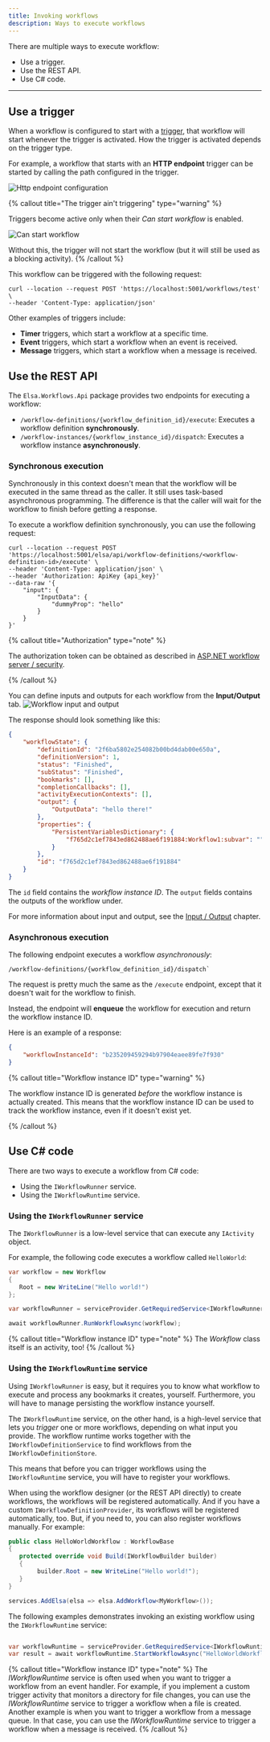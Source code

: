 ```yaml
---
title: Invoking workflows
description: Ways to execute workflows
---
```


There are multiple ways to execute workflow:

- Use a trigger.
- Use the REST API.
- Use C# code.

---

## Use a trigger

When a workflow is configured to start with a [trigger](../core-concepts/trigger), that workflow will start whenever the trigger is activated.
How the trigger is activated depends on the trigger type.

For example, a workflow that starts with an **HTTP endpoint** trigger can be started by calling the path configured in the trigger.

![Http endpoint configuration](/guides/invoking-workflows/http-endpoint.png)

{% callout title="The trigger ain't triggering" type="warning" %}

Triggers become active only when their _Can start workflow_ is enabled.

![Can start workflow](/guides/invoking-workflows/can-start-workflow.png)

Without this, the trigger will not start the workflow (but it will still be used as a blocking activity).
{% /callout %}

This workflow can be triggered with the following request:
```shell
curl --location --request POST 'https://localhost:5001/workflows/test' \
--header 'Content-Type: application/json'
```

Other examples of triggers include:

- **Timer** triggers, which start a workflow at a specific time.
- **Event** triggers, which start a workflow when an event is received.
- **Message** triggers, which start a workflow when a message is received.

## Use the REST API
The `Elsa.Workflows.Api` package provides two endpoints for executing a workflow:

- `/workflow-definitions/{workflow_definition_id}/execute`: Executes a workflow definition **synchronously**.
- `/workflow-instances/{workflow_instance_id}/dispatch`: Executes a workflow instance **asynchronously**.

### Synchronous execution

Synchronously in this context doesn't mean that the workflow will be executed in the same thread as the caller. It still uses task-based asynchronous programming.
The difference is that the caller will wait for the workflow to finish before getting a response.

To execute a workflow definition synchronously, you can use the following request:

```shell
curl --location --request POST 'https://localhost:5001/elsa/api/workflow-definitions/<workflow-definition-id>/execute' \
--header 'Content-Type: application/json' \
--header 'Authorization: ApiKey {api_key}'
--data-raw '{
    "input": {
        "InputData": {
            "dummyProp": "hello"
        }
    }
}'
```

{% callout title="Authorization" type="note" %}

The authorization token can be obtained as described in [ASP.NET workflow server / security](../installation/aspnet-apps-workflow-server).

{% /callout %}

You can define inputs and outputs for each workflow from the **Input/Output** tab.
![Workflow input and output](/guides/invoking-workflows/inputs.png)

The response should look something like this:

```json
{
    "workflowState": {
        "definitionId": "2f6ba5802e254082b00bd4dab00e650a",
        "definitionVersion": 1,
        "status": "Finished",
        "subStatus": "Finished",
        "bookmarks": [],
        "completionCallbacks": [],
        "activityExecutionContexts": [],
        "output": {
            "OutputData": "hello there!"
        },
        "properties": {
            "PersistentVariablesDictionary": {
                "f765d2c1ef7843ed862488ae6f191884:Workflow1:subvar": ""
            }
        },
        "id": "f765d2c1ef7843ed862488ae6f191884"
    }
}
```

The `id` field contains the _workflow instance ID_.
The `output` fields contains the outputs of the workflow under.


For more information about input and output, see the [Input / Output](../core-concepts/input-output) chapter.

### Asynchronous execution

The following endpoint executes a workflow _asynchronously_: 

```
/workflow-definitions/{workflow_definition_id}/dispatch`
```

The request is pretty much the same as the `/execute` endpoint, except that it doesn't wait for the workflow to finish.

Instead, the endpoint will **enqueue** the workflow for execution and return the workflow instance ID.

Here is an example of a response:

```json
{
    "workflowInstanceId": "b235209459294b97904eaee89fe7f930"
}
```

{% callout title="Workflow instance ID" type="warning" %}

The workflow instance ID is generated _before_ the workflow instance is actually created. This means that the workflow instance ID can be used to track the workflow instance, even if it doesn't exist yet.

{% /callout %}

## Use C# code

There are two ways to execute a workflow from C# code:

- Using the `IWorkflowRunner` service.
- Using the `IWorkflowRuntime` service.

### Using the `IWorkflowRunner` service

The `IWorkflowRunner` is a low-level service that can execute any `IActivity` object.

For example, the following code executes a workflow called `HelloWorld`:

```csharp
var workflow = new Workflow
{
   Root = new WriteLine("Hello world!")
};

var workflowRunner = serviceProvider.GetRequiredService<IWorkflowRunner>();

await workflowRunner.RunWorkflowAsync(workflow);
```

{% callout title="Workflow instance ID" type="note" %}
The _Workflow_ class itself is an activity, too!
{% /callout %}

### Using the `IWorkflowRuntime` service

Using `IWorkflowRunner` is easy, but it requires you to know what workflow to execute and process any bookmarks it creates, yourself.
Furthermore, you will have to manage persisting the workflow instance yourself.

The `IWorkflowRuntime` service, on the other hand, is a high-level service that lets you _trigger_ one or more workflows, depending on what input you provide.
The workflow runtime works together with the `IWorkflowDefinitionService` to find workflows from the `IWorkflowDefinitionStore`.

This means that before you can trigger workflows using the `IWorkflowRuntime` service, you will have to register your workflows.

When using the workflow designer (or the REST API directly) to create workflows, the workflows will be registered automatically.
And if you have a custom `IWorkflowDefinitionProvider`, its workflows will be registered automatically, too.
But, if you need to, you can also register workflows manually. For example:

```csharp
public class HelloWorldWorkflow : WorkflowBase
{
   protected override void Build(IWorkflowBuilder builder)
   {
        builder.Root = new WriteLine("Hello world!");
   }
}

services.AddElsa(elsa => elsa.AddWorkflow<MyWorkflow>());
```

The following examples demonstrates invoking an existing workflow using the `IWorkflowRuntime` service:

```csharp

var workflowRuntime = serviceProvider.GetRequiredService<IWorkflowRuntime>();
var result = await workflowRuntime.StartWorkflowAsync("HelloWorldWorkflow");
```

{% callout title="Workflow instance ID" type="note" %}
The _IWorkflowRuntime_ service is often used when you want to trigger a workflow from an event handler. For example, if you implement a custom trigger activity that monitors a directory for file changes, you can use the _IWorkflowRuntime_ service to trigger a workflow when a file is created.
Another example is when you want to trigger a workflow from a message queue. In that case, you can use the _IWorkflowRuntime_ service to trigger a workflow when a message is received.
{% /callout %}